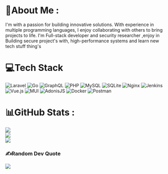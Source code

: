 # 💫About Me :

I'm with a passion for building innovative solutions. 
With experience in multiple programming languages, I enjoy collaborating with others to bring projects to life.
I'm Full-stack developer and security researcher ,enjoy in  Building secure project's  with, high-performance systems and learn new  tech stuff thing's

# 💻Tech Stack
![Laravel](https://img.shields.io/badge/laravel-%23FF2D20.svg?style=for-the-badge&logo=laravel&logoColor=white) ![Go](https://img.shields.io/badge/go-%2300ADD8.svg?style=for-the-badge&logo=go&logoColor=white) ![GraphQL](https://img.shields.io/badge/-GraphQL-E10098?style=for-the-badge&logo=graphql&logoColor=white) ![PHP](https://img.shields.io/badge/php-%23777BB4.svg?style=for-the-badge&logo=php&logoColor=white) ![MySQL](https://img.shields.io/badge/mysql-%2300f.svg?style=for-the-badge&logo=mysql&logoColor=white) ![SQLite](https://img.shields.io/badge/sqlite-%2307405e.svg?style=for-the-badge&logo=sqlite&logoColor=white) ![Nginx](https://img.shields.io/badge/nginx-%23009639.svg?style=for-the-badge&logo=nginx&logoColor=white) ![Jenkins](https://img.shields.io/badge/jenkins-%232C5263.svg?style=for-the-badge&logo=jenkins&logoColor=white) ![Vue.js](https://img.shields.io/badge/vuejs-%2335495e.svg?style=for-the-badge&logo=vuedotjs&logoColor=%234FC08D) ![MUI](https://img.shields.io/badge/MUI-%230081CB.svg?style=for-the-badge&logo=material-ui&logoColor=white) ![AdonisJS](https://img.shields.io/badge/adonisjs-%23220052.svg?style=for-the-badge&logo=adonisjs&logoColor=white) ![Docker](https://img.shields.io/badge/docker-%230db7ed.svg?style=for-the-badge&logo=docker&logoColor=white) ![Postman](https://img.shields.io/badge/Postman-FF6C37?style=for-the-badge&logo=postman&logoColor=white)
# 📊GitHub Stats :
![](https://github-readme-stats.vercel.app/api?username=nando-z&theme=tokyonight&hide_border=true&include_all_commits=false&count_private=true)<br/>
![](https://github-readme-streak-stats.herokuapp.com/?user=nando-z&theme=tokyonight&hide_border=true)<br/>
![](https://github-readme-stats.vercel.app/api/top-langs/?username=nando-z&theme=tokyonight&hide_border=true&include_all_commits=false&count_private=true&layout=compact)

### ✍️Random Dev Quote
![](https://quotes-github-readme.vercel.app/api?type=horizontal&theme=radical)

